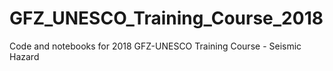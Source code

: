 # GFZ_UNESCO_Training_Course_2018
Code and notebooks for 2018 GFZ-UNESCO Training Course - Seismic Hazard
